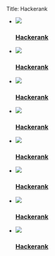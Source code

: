 Title: Hackerank
<ul class="rig columns-4">
	<li>
		<a href="programs1.html">
			<img src="../images/resources/hackerank.png" />
			<h3>Hackerank</h3>
			<p></p>
		</a>
	</li>
	<li>
		<a href="programs1.html">
			<img src="../images/resources/hackerank.png" />
			<h3>Hackerank</h3>
			<p></p>
		</a>
	</li>
	<li>
		<a href="programs1.html">
			<img src="../images/resources/hackerank.png" />
			<h3>Hackerank</h3>
			<p></p>
		</a>
	</li>
	<li>
		<a href="programs1.html">
			<img src="../images/resources/hackerank.png" />
			<h3>Hackerank</h3>
			<p></p>
		</a>
	</li>
	<li>
		<a href="programs1.html">
			<img src="../images/resources/hackerank.png" />
			<h3>Hackerank</h3>
			<p></p>
		</a>
	</li>
	<li>
		<a href="programs1.html">
			<img src="../images/resources/hackerank.png" />
			<h3>Hackerank</h3>
			<p></p>
		</a>
	</li>
	<li>
		<a href="programs1.html">
			<img src="../images/resources/hackerank.png" />
			<h3>Hackerank</h3>
			<p></p>
		</a>
	</li>
	<li>
		<a href="programs1.html">
			<img src="../images/resources/hackerank.png" />
			<h3>Hackerank</h3>
			<p></p>
		</a>
	</li>

</ul>